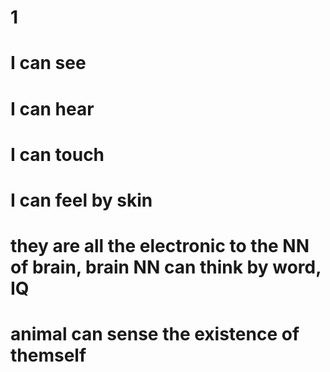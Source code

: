 # 1 
# I can see
# I can hear
# I can touch
# I can feel by skin
# they are all the electronic to the NN of brain, brain NN can think by word, IQ
# animal can sense the existence of themself
